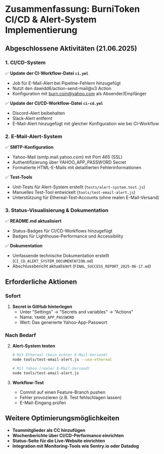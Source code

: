 # Zusammenfassung: BurniToken CI/CD & Alert-System Implementierung

## Abgeschlossene Aktivitäten (21.06.2025)

### 1. CI/CD-System

✅ **Update der CI-Workflow-Datei `ci.yml`**
- Job für E-Mail-Alert bei Pipeline-Fehlern hinzugefügt
- Nutzt den dawidd6/action-send-mail@v3 Action
- Konfiguration mit burn.coin@yahoo.com als Absender/Empfänger

✅ **Update der CI/CD-Workflow-Datei `ci-cd.yml`**
- Discord-Alert beibehalten
- Slack-Alert entfernt
- E-Mail-Alert hinzugefügt mit gleicher Konfiguration wie bei CI-Workflow

### 2. E-Mail-Alert-System

✅ **SMTP-Konfiguration**
- Yahoo-Mail (smtp.mail.yahoo.com) mit Port 465 (SSL)
- Authentifizierung über YAHOO_APP_PASSWORD Secret
- Formatierte HTML-E-Mails mit detaillierten Fehlerinformationen

✅ **Test-Tools**
- Unit-Tests für Alert-System erstellt (`tests/alert-system.test.js`)
- Manuelles Test-Tool entwickelt (`tools/test-email-alert.js`)
- Unterstützung für Ethereal-Test-Accounts (ohne realen E-Mail-Versand)

### 3. Status-Visualisierung & Dokumentation

✅ **README.md aktualisiert**
- Status-Badges für CI/CD-Workflows hinzugefügt
- Badges für Lighthouse-Performance und Accessibility

✅ **Dokumentation**
- Umfassende technische Dokumentation erstellt (`CI_CD_ALERT_SYSTEM_DOCUMENTATION.md`)
- Abschlussbericht aktualisiert (`FINAL_SUCCESS_REPORT_2025-06-17.md`)

## Erforderliche Aktionen

### Sofort

1. **Secret in GitHub hinterlegen**
   - Unter "Settings" → "Secrets and variables" → "Actions" 
   - Name: `YAHOO_APP_PASSWORD`
   - Wert: Das generierte Yahoo-App-Passwort

### Nach Bedarf

2. **Alert-System testen**
   ```bash
   # Mit Ethereal (kein echter E-Mail-Versand)
   node tools/test-email-alert.js --use-ethereal
   
   # Mit Yahoo (realer E-Mail-Versand)
   node tools/test-email-alert.js
   ```

3. **Workflow-Test**
   - Commit auf einen Feature-Branch pushen
   - Fehler provozieren (z.B. Test fehlschlagen lassen)
   - E-Mail-Eingang prüfen

## Weitere Optimierungsmöglichkeiten

- **Teammitglieder als CC hinzufügen**
- **Wochenberichte über CI/CD-Performance einrichten**
- **Status-Seite für die Live-Website einrichten**
- **Integration mit Monitoring-Tools wie Sentry.io oder Datadog**
